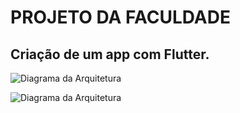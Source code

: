 # PROJETO DA FACULDADE
## Criação de um app com Flutter.
![Diagrama da Arquitetura](image/app1.png)

![Diagrama da Arquitetura](image/app2.png)
